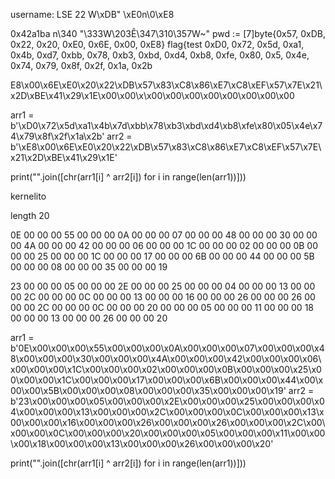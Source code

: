 
username: LSE
22
W\xDB" \xE0n\0\xE8

0x42a1ba
n\340 \"\333W\203Ȇ\347\310\357W~"
pwd := [7]byte{0x57, 0xDB, 0x22, 0x20, 0xE0, 0x6E, 0x00, 0xE8}
flag{test
0xD0, 0x72, 0x5d, 0xa1, 0x4b, 0xd7, 0xbb, 0x78, 0xb3, 0xbd, 0xd4, 0xb8, 0xfe, 0x80, 0x5, 0x4e, 0x74, 0x79,  0x8f, 0x2f, 0x1a, 0x2b

E8\x00\x6E\xE0\x20\x22\xDB\x57\x83\xC8\x86\xE7\xC8\xEF\x57\x7E\x21\x2D\xBE\x41\x29\x1E\x00\x00\x\x00\x00\x00\x00\x00\x00\x00\x00


arr1 = b'\xD0\x72\x5d\xa1\x4b\x7d\xbb\x78\xb3\xbd\xd4\xb8\xfe\x80\x05\x4e\x74\x79\x8f\x2f\x1a\x2b'
arr2 = b'\xE8\x00\x6E\xE0\x20\x22\xDB\x57\x83\xC8\x86\xE7\xC8\xEF\x57\x7E\x21\x2D\xBE\x41\x29\x1E'

print("".join([chr(arr1[i] ^ arr2[i]) for i in range(len(arr1))]))



kernelito

length 20

0E 00 00 00 55 00 00 00  0A 00 00 00 07 00 00 00
48 00 00 00 30 00 00 00  4A 00 00 00 42 00 00 00
06 00 00 00 1C 00 00 00  02 00 00 00 0B 00 00 00
25 00 00 00 1C 00 00 00  17 00 00 00 6B 00 00 00
44 00 00 00 5B 00 00 00  08 00 00 00 35 00 00 00
19 


23 00 00 00 05 00 00 00  2E 00 00 00 25 00 00 00
04 00 00 00 13 00 00 00  2C 00 00 00 0C 00 00 00
13 00 00 00 16 00 00 00  26 00 00 00 26 00 00 00
2C 00 00 00 0C 00 00 00  20 00 00 00 05 00 00 00
11 00 00 00 18 00 00 00  13 00 00 00 26 00 00 00
20

arr1 = b'0E\x00\x00\x00\x55\x00\x00\x00\x0A\x00\x00\x00\x07\x00\x00\x00\x48\x00\x00\x00\x30\x00\x00\x00\x4A\x00\x00\x00\x42\x00\x00\x00\x06\x00\x00\x00\x1C\x00\x00\x00\x02\x00\x00\x00\x0B\x00\x00\x00\x25\x00\x00\x00\x1C\x00\x00\x00\x17\x00\x00\x00\x6B\x00\x00\x00\x44\x00\x00\x00\x5B\x00\x00\x00\x08\x00\x00\x00\x35\x00\x00\x00\x19'
arr2 = b'23\x00\x00\x00\x05\x00\x00\x00\x2E\x00\x00\x00\x25\x00\x00\x00\x04\x00\x00\x00\x13\x00\x00\x00\x2C\x00\x00\x00\x0C\x00\x00\x00\x13\x00\x00\x00\x16\x00\x00\x00\x26\x00\x00\x00\x26\x00\x00\x00\x2C\x00\x00\x00\x0C\x00\x00\x00\x20\x00\x00\x00\x05\x00\x00\x00\x11\x00\x00\x00\x18\x00\x00\x00\x13\x00\x00\x00\x26\x00\x00\x00\x20'

print("".join([chr(arr1[i] ^ arr2[i]) for i in range(len(arr1))]))
